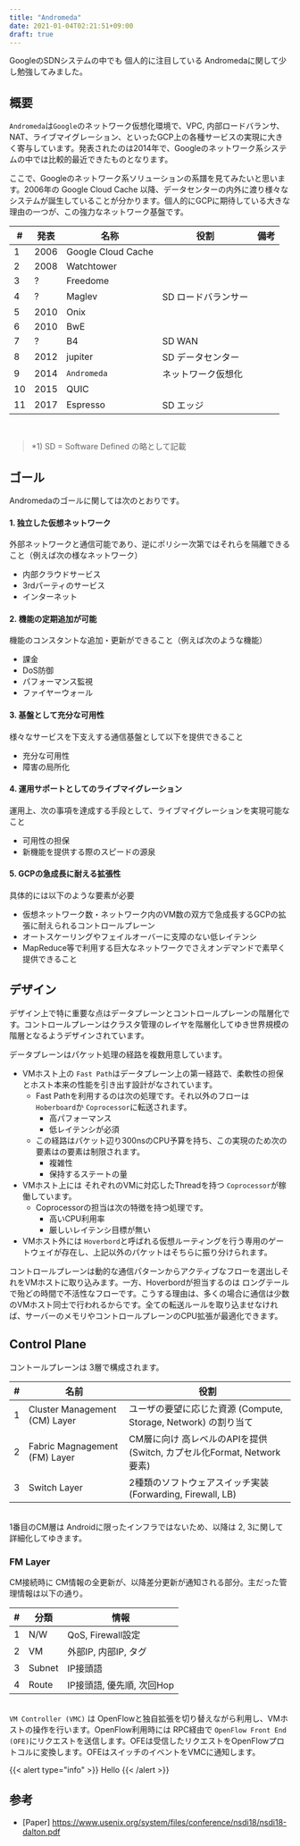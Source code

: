 ```yaml
---
title: "Andromeda"
date: 2021-01-04T02:21:51+09:00
draft: true
---
```


GoogleのSDNシステムの中でも 個人的に注目している Andromedaに関して少し勉強してみました。

<!-- {{<youtube 9CbcIfZ3zH4>}} -->
<!-- {{< youtube enhjtnHm0CY >}} -->

## 概要
`Andromeda`は`Google`のネットワーク仮想化環境で、VPC, 内部ロードバランサ、NAT、ライブマイグレーション、といったGCP上の各種サービスの実現に大きく寄与しています。発表されたのは2014年で、Googleのネットワーク系システムの中では比較的最近できたものとなります。

ここで、Googleのネットワーク系ソリューションの系譜を見てみたいと思います。2006年の Google Cloud Cache 以降、データセンターの内外に渡り様々なシステムが誕生していることが分かります。個人的にGCPに期待している大きな理由の一つが、この強力なネットワーク基盤です。

| # | 発表 | 名称 | 役割 | 備考 |
| --- | --- | --- | --- | --- |
| 1 | 2006 | Google Cloud Cache | | |
| 2 | 2008 | Watchtower | | |
| 3 | ? | Freedome | | |
| 4 | ? | Maglev | SD ロードバランサー | |
| 5 | 2010 | Onix | | |
| 6 | 2010 | BwE | | |
| 7 | ? | B4 | SD WAN | |
| 8 | 2012 | jupiter | SD データセンター | |
| 9 | 2014 | `Andromeda` | ネットワーク仮想化 | |
| 10 | 2015 | QUIC | | |
| 11 | 2017 | Espresso | SD エッジ | |

&nbsp;
> *1) SD = Software Defined の略として記載

## ゴール
Andromedaのゴールに関しては次のとおりです。

#### 1. 独立した仮想ネットワーク
外部ネットワークと通信可能であり、逆にポリシー次第ではそれらを隔離できること（例えば次の様なネットワーク）
- 内部クラウドサービス
- 3rdパーティのサービス
- インターネット
  
#### 2. 機能の定期追加が可能
機能のコンスタントな追加・更新ができること（例えば次のような機能）
- 課金
- DoS防御
- パフォーマンス監視
- ファイヤーウォール

#### 3. 基盤として充分な可用性
様々なサービスを下支えする通信基盤として以下を提供できること
- 充分な可用性
- 障害の局所化

#### 4. 運用サポートとしてのライブマイグレーション
運用上、次の事項を達成する手段として、ライブマイグレーションを実現可能なこと
- 可用性の担保
- 新機能を提供する際のスピードの源泉

#### 5. GCPの急成長に耐える拡張性
具体的には以下のような要素が必要
- 仮想ネットワーク数・ネットワーク内のVM数の双方で急成長するGCPの拡張に耐えられるコントロールプレーン
- オートスケーリングやフェイルオーバーに支障のない低レイテンシ
- MapReduce等で利用する巨大なネットワークでさえオンデマンドで素早く提供できること


## デザイン
デザイン上で特に重要な点はデータプレーンとコントロールプレーンの階層化です。コントロールプレーンはクラスタ管理のレイヤを階層化してゆき世界規模の階層となるようデザインされています。

データプレーンはパケット処理の経路を複数用意しています。
- VMホスト上の `Fast Path`はデータプレーン上の第一経路で、柔軟性の担保とホスト本来の性能を引き出す設計がなされています。
  - Fast Pathを利用するのは次の処理です。それ以外のフローは `Hoberboard`か `Coprocessor`に転送されます。
    - 高パフォーマンス
    - 低レイテンシが必須
  - この経路はパケット辺り300nsのCPU予算を持ち、この実現のため次の要素はの要素は制限されます。
    - 複雑性
    - 保持するステートの量
- VMホスト上には それぞれのVMに対応したThreadを持つ `Coprocessor`が稼働しています。
  - Coprocessorの担当は次の特徴を持つ処理です。
    - 高いCPU利用率
    - 厳しいレイテンシ目標が無い
- VMホスト外には `Hoverbord`と呼ばれる仮想ルーティングを行う専用のゲートウェイが存在し、上記以外のパケットはそちらに振り分けられます。 

コントロールプレーンは動的な通信パターンからアクティブなフローを選出しそれをVMホストに取り込みます。一方、Hoverbordが担当するのは ロングテールで殆どの時間で不活性なフローです。こうする理由は、多くの場合に通信は少数のVMホスト同士で行われるからです。全ての転送ルールを取り込ませなければ、サーバーのメモリやコントロールプレーンのCPU拡張が最適化できます。

## Control Plane
コントールプレーンは 3層で構成されます。

| # | 名前 | 役割 |
| --- | --- | --- |
| 1 | Cluster Management (CM) Layer | ユーザの要望に応じた資源 (Compute, Storage, Network) の割り当て |
| 2 | Fabric Magnagement (FM) Layer | CM層に向け 高レベルのAPIを提供 (Switch, カプセル化Format, Network要素) |
| 3 | Switch Layer | 2種類のソフトウェアスイッチ実装 (Forwarding, Firewall, LB) |

&nbsp;  
1番目のCM層は Androidに限ったインフラではないため、以降は 2, 3に関して詳細化してゆきます。

### FM Layer
CM接続時に CM情報の全更新が、以降差分更新が通知される部分。主だった管理情報は以下の通り。

| # | 分類 | 情報 |
| --- | --- | --- |
| 1 | N/W | QoS, Firewall設定 |
| 2 | VM | 外部IP, 内部IP, タグ |
| 3 | Subnet | IP接頭語 | 
| 4 | Route | IP接頭語, 優先順, 次回Hop |

&nbsp;  
`VM Controller (VMC)` は OpenFlowと独自拡張を切り替えながら利用し、VMホストの操作を行います。OpenFlow利用時には RPC経由で `OpenFlow Front End (OFE)`にリクエストを送信します。OFEは受信したリクエストをOpenFlowプロトコルに変換します。OFEはスイッチのイベントをVMCに通知します。

{{< alert type="info" >}}
  Hello
{{< /alert >}}

## 参考
- [Paper] https://www.usenix.org/system/files/conference/nsdi18/nsdi18-dalton.pdf
